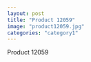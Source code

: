 ```yaml
---
layout: post
title: "Product 12059"
image: "product12059.jpg"
categories: "category1"
---
```

Product 12059
